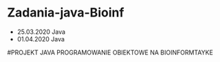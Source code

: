 # Zadania-java-Bioinf
- 25.03.2020 Java
- 01.04.2020 Java

#PROJEKT JAVA PROGRAMOWANIE OBIEKTOWE NA BIOINFORMTAYKE 
